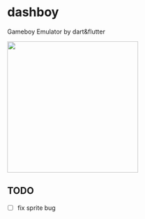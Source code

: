 # dashboy

Gameboy Emulator by dart&flutter

<img width="300" src="https://user-images.githubusercontent.com/6854255/136698549-c57d2de6-2b2d-4837-9227-230d046bbfe7.png">

## TODO

- [ ] fix sprite bug
